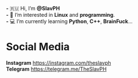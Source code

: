 **-** 🇷🇺 Hi, I’m **@SlavPH**                              
**-** 💜 I’m interested in **Linux** and **programming**.                          
**-** 💻 I’m currently learning **Python**, **C++**, **BrainFuck**...                      

# Social Media 
**Instagram** https://instagram.com/theslavph                            
**Telegram** https://telegram.me/TheSlavPH                                 
                                 

